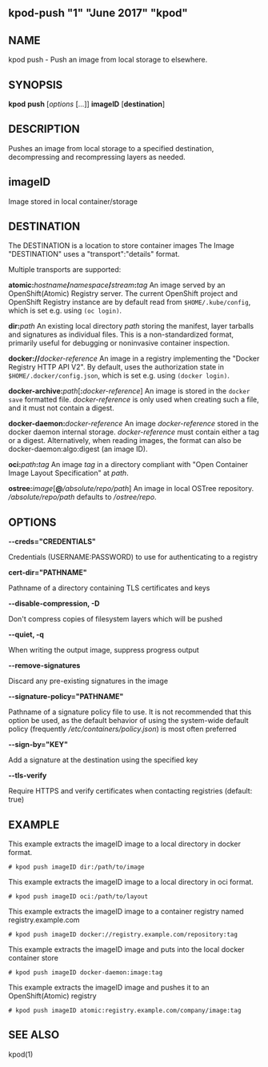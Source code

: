 ## kpod-push "1" "June 2017" "kpod"

## NAME
kpod push - Push an image from local storage to elsewhere.

## SYNOPSIS
**kpod** **push** [*options* [...]] **imageID** [**destination**]

## DESCRIPTION
Pushes an image from local storage to a specified destination, decompressing
and recompressing layers as needed.

## imageID
Image stored in local container/storage

## DESTINATION

 The DESTINATION is a location to store container images
 The Image "DESTINATION" uses a "transport":"details" format.

 Multiple transports are supported:

  **atomic:**_hostname_**/**_namespace_**/**_stream_**:**_tag_
  An image served by an OpenShift(Atomic) Registry server. The current OpenShift project and OpenShift Registry instance are by default read from `$HOME/.kube/config`, which is set e.g. using `(oc login)`.

  **dir:**_path_
  An existing local directory _path_ storing the manifest, layer tarballs and signatures as individual files. This is a non-standardized format, primarily useful for debugging or noninvasive container inspection.

  **docker://**_docker-reference_
  An image in a registry implementing the "Docker Registry HTTP API V2". By default, uses the authorization state in `$HOME/.docker/config.json`, which is set e.g. using `(docker login)`.

  **docker-archive:**_path_[**:**_docker-reference_]
  An image is stored in the `docker save` formatted file.  _docker-reference_ is only used when creating such a file, and it must not contain a digest.

  **docker-daemon:**_docker-reference_
  An image _docker-reference_ stored in the docker daemon internal storage.  _docker-reference_ must contain either a tag or a digest.  Alternatively, when reading images, the format can also be docker-daemon:algo:digest (an image ID).

  **oci:**_path_**:**_tag_
  An image _tag_ in a directory compliant with "Open Container Image Layout Specification" at _path_.

  **ostree:**_image_[**@**_/absolute/repo/path_]
  An image in local OSTree repository.  _/absolute/repo/path_ defaults to _/ostree/repo_.

## OPTIONS

**--creds="CREDENTIALS"**

Credentials (USERNAME:PASSWORD) to use for authenticating to a registry

**cert-dir="PATHNAME"**

Pathname of a directory containing TLS certificates and keys

**--disable-compression, -D**

Don't compress copies of filesystem layers which will be pushed

**--quiet, -q**

When writing the output image, suppress progress output

**--remove-signatures**

Discard any pre-existing signatures in the image

**--signature-policy="PATHNAME"**

Pathname of a signature policy file to use.  It is not recommended that this
option be used, as the default behavior of using the system-wide default policy
(frequently */etc/containers/policy.json*) is most often preferred

**--sign-by="KEY"**

Add a signature at the destination using the specified key

**--tls-verify**

Require HTTPS and verify certificates when contacting registries (default: true)

## EXAMPLE

This example extracts the imageID image to a local directory in docker format.

 `# kpod push imageID dir:/path/to/image`

This example extracts the imageID image to a local directory in oci format.

 `# kpod push imageID oci:/path/to/layout`

This example extracts the imageID image to a container registry named registry.example.com

 `# kpod push imageID docker://registry.example.com/repository:tag`

This example extracts the imageID image and puts into the local docker container store

 `# kpod push imageID docker-daemon:image:tag`

This example extracts the imageID image and pushes it to an OpenShift(Atomic) registry

 `# kpod push imageID atomic:registry.example.com/company/image:tag`


## SEE ALSO
kpod(1)
